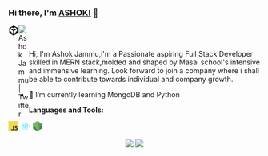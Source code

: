 ### Hi there, I'm [ASHOK!](https://ashokjammu.github.io) 👋

<a href="https://codesandbox.io/u/AshokJammu">
  <img align="left" alt="Ashok Jammu | CodeSandbox" width="20px" src="https://raw.githubusercontent.com/anuraghazra/anuraghazra/master/assets/codesandbox.svg" />
</a>
<a href="https://twitter.com/AshokJammu1?s=08">
  <img align="left" alt="Ashok Jammu | Twitter" width="21px" src="https://raw.githubusercontent.com/anuraghazra/anuraghazra/master/assets/twitter.svg" />
</a>

<br />
<br />

Hi, I'm Ashok Jammu,i'm a Passionate aspiring Full Stack Developer skilled in MERN stack,molded and shaped by Masai school's intensive and immensive learning. Look forward to join a company where i shall be able to contribute towards individual and company growth.

- 🌱 I’m currently learning MongoDB and Python
  
**Languages and Tools:**  

<code><img height="20" src="https://raw.githubusercontent.com/github/explore/80688e429a7d4ef2fca1e82350fe8e3517d3494d/topics/javascript/javascript.png"></code>
<code><img height="20" src="https://raw.githubusercontent.com/github/explore/80688e429a7d4ef2fca1e82350fe8e3517d3494d/topics/react/react.png"></code>
<code><img height="20" src="https://raw.githubusercontent.com/github/explore/80688e429a7d4ef2fca1e82350fe8e3517d3494d/topics/nodejs/nodejs.png"></code> 

<p align='center'>
  <img src="https://github-readme-stats.vercel.app/api?username=AshokJammu&theme=tokyonight&show_icons=true&count_private=true" height="150px"/>
  <img src="https://github-readme-stats.vercel.app/api/top-langs/?username=AshokJammu&theme=tokyonight" height="150px"/>
</P>
